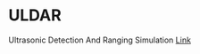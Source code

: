 # ULDAR
Ultrasonic Detection And Ranging
Simulation [Link](https://www.tinkercad.com/things/jD965AHVqp6?sharecode=4JaOPclHR59CfHiZ2ZtvpYfMBvj-VbOPrzqoTV84kjo)
